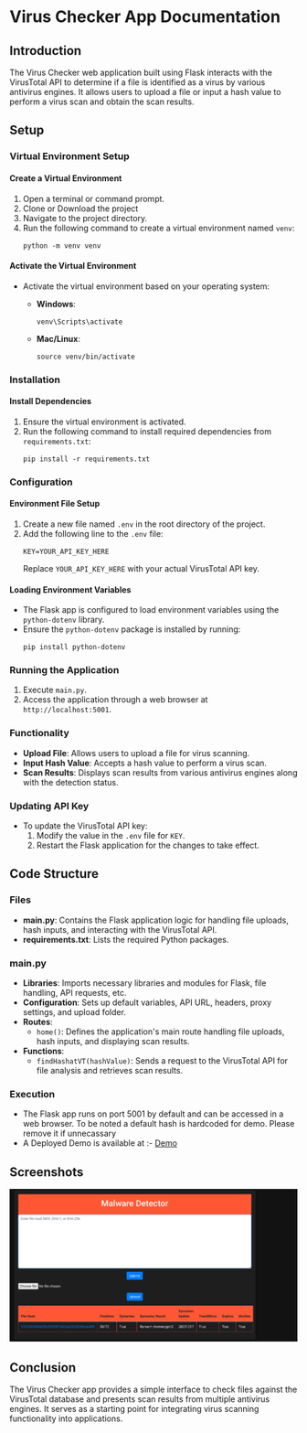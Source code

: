 # Virus Checker App Documentation

## Introduction
The Virus Checker web application built using Flask interacts with the VirusTotal API to determine if a file is identified as a virus by various antivirus engines. It allows users to upload a file or input a hash value to perform a virus scan and obtain the scan results.
## Setup

### Virtual Environment Setup

#### Create a Virtual Environment
1. Open a terminal or command prompt.
2. Clone or Download the project
3. Navigate to the project directory.
4. Run the following command to create a virtual environment named `venv`:
   ```
   python -m venv venv
   ```

#### Activate the Virtual Environment
- Activate the virtual environment based on your operating system:

   - **Windows**:
     ```
     venv\Scripts\activate
     ```

   - **Mac/Linux**:
     ```
     source venv/bin/activate
     ```

### Installation

#### Install Dependencies
1. Ensure the virtual environment is activated.
2. Run the following command to install required dependencies from `requirements.txt`:
   ```
   pip install -r requirements.txt
   ```
### Configuration

#### Environment File Setup
1. Create a new file named `.env` in the root directory of the project.
2. Add the following line to the `.env` file:
   ```
   KEY=YOUR_API_KEY_HERE
   ```
   Replace `YOUR_API_KEY_HERE` with your actual VirusTotal API key.

#### Loading Environment Variables
- The Flask app is configured to load environment variables using the `python-dotenv` library.
- Ensure the `python-dotenv` package is installed by running:
  ```
  pip install python-dotenv
  ```

### Running the Application
1. Execute `main.py`.
2. Access the application through a web browser at `http://localhost:5001`.

### Functionality
- **Upload File**: Allows users to upload a file for virus scanning.
- **Input Hash Value**: Accepts a hash value to perform a virus scan.
- **Scan Results**: Displays scan results from various antivirus engines along with the detection status.

### Updating API Key
- To update the VirusTotal API key:
  1. Modify the value in the `.env` file for `KEY`.
  2. Restart the Flask application for the changes to take effect.

## Code Structure

### Files
- **main.py**: Contains the Flask application logic for handling file uploads, hash inputs, and interacting with the VirusTotal API.
- **requirements.txt**: Lists the required Python packages.

### main.py
- **Libraries**: Imports necessary libraries and modules for Flask, file handling, API requests, etc.
- **Configuration**: Sets up default variables, API URL, headers, proxy settings, and upload folder.
- **Routes**:
  - `home()`: Defines the application's main route handling file uploads, hash inputs, and displaying scan results.
- **Functions**:
  - `findHashatVT(hashValue)`: Sends a request to the VirusTotal API for file analysis and retrieves scan results.

### Execution
- The Flask app runs on port 5001 by default and can be accessed in a web browser. To be noted a default hash is hardcoded for demo. Please remove it if unnecassary
- A Deployed Demo is available at :- [Demo](https://nadvt.onrender.com)

## Screenshots

![Alt text](image.png)


## Conclusion
The Virus Checker app provides a simple interface to check files against the VirusTotal database and presents scan results from multiple antivirus engines. It serves as a starting point for integrating virus scanning functionality into applications.
